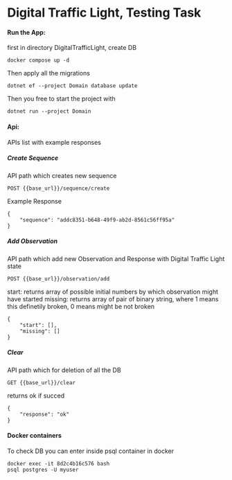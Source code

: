 # Digital Traffic Light, Testing Task

#### Run the App:
first in directory DigitalTrafficLight, create DB
```
docker compose up -d
```
Then apply all the migrations
```
dotnet ef --project Domain database update
```
Then you free to start the project with
```
dotnet run --project Domain
```


#### Api:
APIs list with example responses
##### Create Sequence 
API path which creates new sequence
```
POST {{base_url}}/sequence/create
```
Example Response
```
{
    "sequence": "addc8351-b648-49f9-ab2d-8561c56ff95a"
}
```

##### Add Observation
API path which add new Observation and Response with Digital Traffic Light state
```
POST {{base_url}}/observation/add
```
start: returns array of possible initial numbers by which observation might have started
missing: returns array of pair of binary string, where 1 means this definetily broken, 0 means might be not broken
```
{
    "start": [],
    "missing": []
}
```

##### Clear
API path which for deletion of all the DB
```
GET {{base_url}}/clear
```
returns ok if succed
```
{
    "response": "ok"
}
```
#### Docker containers
To check DB you can enter inside psql container in docker
```
docker exec -it 8d2c4b16c576 bash 
psql postgres -U myuser
```